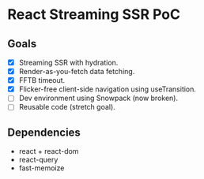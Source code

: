 # React Streaming SSR PoC

## Goals

- [x] Streaming SSR with hydration.
- [x] Render-as-you-fetch data fetching.
- [x] FFTB timeout.
- [x] Flicker-free client-side navigation using useTransition.
- [ ] Dev environment using Snowpack (now broken).
- [ ] Reusable code (stretch goal).

## Dependencies

- react + react-dom
- react-query
- fast-memoize
